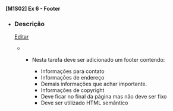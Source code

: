 **[M1S02] Ex 6 - Footer**

* ### Descrição

  [Editar](https://trello.com/c/LKHNnalY/15-m1s02-ex-2-barra-de-navegação-e-cabeçalho#)

  - - Nesta tarefa deve ser adicionado um footer contendo:

      - Informações para contato
      - Informações de endereço 
      - Demais informações que achar importante.
      - Informações de copyright
      - Deve ficar no final da página mas não deve ser fixo
      - Deve ser utilizado HTML semântico